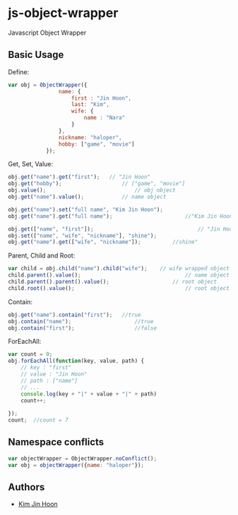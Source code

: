 # js-object-wrapper
Javascript Object Wrapper

## Basic Usage

Define:

```javascript
var obj = ObjectWrapper({
				name: {
					first : "Jin Hoon",
					last: "Kim",
					wife: {
						name : "Nara"
					}
				},
				nickname: "haloper",
				hobby: ["game", "movie"]
			});
```

Get, Set, Value:

```javascript
obj.get("name").get("first"); 	// "Jin Hoon"
obj.get("hobby"); 					// ["game", "movie"]
obj.value();							// obj object
obj.get("name").value();			// name object

obj.get("name").set("full name", "Kim Jin Hoon");
obj.get("name").get("full name");						//"Kim Jin Hoon";

obj.get(["name", "first"]);									// "Jin Hoon"
obj.set(["name", "wife", "nickname"], "shine");
obj.get("name").get(["wife", "nickname"]); 			//shine"
```

Parent, Child and Root:

```javascript
var child = obj.child("name").child("wife"); 	// wife wrapped object
child.parent().value(); 								// name object
child.parent().parent().value(); 					// root object
child.root().value();									// root object
```

Contain:

```javascript
obj.get("name").contain("first"); 	//true
obj.contain("name"); 					//true
obj.contain("first"); 					//false
```

ForEachAll:

```javascript
var count = 0;
obj.forEachAll(function(key, value, path) {
	// key : "first"
	// value : "Jin Hoon"
	// path : ["name"]
	// ...
	console.log(key + "|" + value + "|" + path)
	count++;
	
});
count; 	//count = 7
```

## Namespace conflicts

```javascript
var objectWrapper = ObjectWrapper.noConflict();
var obj = objectWrapper({name: "haloper"});
```

## Authors

* [Kim Jin Hoon](https://github.com/haloper)